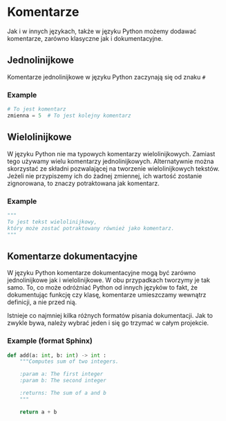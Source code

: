 # Komentarze

Jak i w innych językach, także w języku Python możemy dodawać komentarze, zarówno klasyczne jak i dokumentacyjne.

## Jednolinijkowe

Komentarze jednolinijkowe w języku Python zaczynają się od znaku `#`

### Example

```python
# To jest komentarz
zmienna = 5  # To jest kolejny komentarz
```

## Wielolinijkowe

W języku Python nie ma typowych komentarzy wielolinijkowych.
Zamiast tego używamy wielu komentarzy jednolinijkowych.
Alternatywnie można skorzystać ze składni pozwalającej na tworzenie wielolinijkowych tekstów.
Jeżeli nie przypiszemy ich do żadnej zmiennej, ich wartość zostanie zignorowana, to znaczy potraktowana jak komentarz.

### Example

```python
"""
To jest tekst wielolinijkowy,
który może zostać potraktowany również jako komentarz.
"""
```

## Komentarze dokumentacyjne

W języku Python komentarze dokumentacyjne mogą być zarówno jednolinijkowe jak i wielolinijkowe. W obu przypadkach tworzymy je tak samo. To, co może odróżniać Python od innych języków to fakt, że dokumentując funkcję czy klasę, komentarze umieszczamy wewnątrz definicji, a nie przed nią.

Istnieje co najmniej kilka różnych formatów pisania dokumentacji. Jak to zwykle bywa, należy wybrać jeden i się go trzymać w całym projekcie.

### Example (format Sphinx)

```python
def add(a: int, b: int) -> int :
    """Computes sum of two integers.

    :param a: The first integer
    :param b: The second integer

    :returns: The sum of a and b
    """

    return a + b
```
